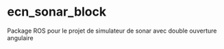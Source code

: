 # ecn_sonar_block

Package ROS pour le projet de simulateur de sonar avec double ouverture angulaire
